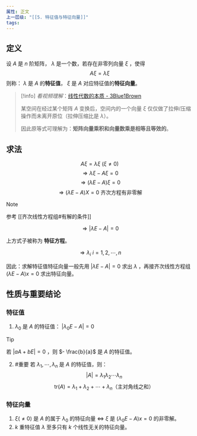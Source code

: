 ```yaml
---
属性: 正文
上一层级: "[[5. 特征值与特征向量]]"
tags:
---
```


## 定义

设 $A$ 是 $n$ 阶矩阵， $\lambda$ 是一个数，若存在非零列向量 $\xi$ ，使得 $$A\xi = \lambda \xi$$ 则称： $\lambda$ 是 $A$ 的**特征值**， $\xi$ 是 $A$ 对应特征值的**特征向量**。

> [!info] 
> *看视频理解*：[线性代数的本质 - 3Blue1Brown](https://www.bilibili.com/video/BV1Ls411b7oL)
> 
> 某空间在经过某个矩阵 $A$ 变换后，空间内的一个向量 $\xi$ 仅仅做了拉伸/压缩操作而未离开原位（拉伸压缩比是 $\lambda$）。
> 
> 因此原等式可理解为：**矩阵向量乘积和向量数乘是相等且等效的**。

## 求法

$$A\xi = \lambda \xi ~(\xi \ne 0)$$
$$\Rightarrow \lambda \xi - A\xi = 0$$
$$\Rightarrow (\lambda E - A) \xi = 0$$
$$\Rightarrow (\lambda E - A) X = 0 ~\text{齐次方程有非零解}$$

> [!note] 
> 参考 [[齐次线性方程组#有解的条件]]

$$\Rightarrow |\lambda E - A| = 0$$

上方式子被称为 **特征方程**。

$$\Rightarrow \lambda_{i}~i=1,2,\cdots ,n$$

因此：求解特征值特征向量一般先用 $|\lambda E - A| = 0$ 求出 $\lambda$ ，再接齐次线性方程组 $(\lambda E - A)x = 0$ 求出特征向量。

## 性质与重要结论

### 特征值

1. $\lambda_{0}$ 是 $A$ 的特征值： $|\lambda_{0}E-A| = 0$
> [!tip]
> 若 $|aA + bE| = 0$ ，则 $- \frac{b}{a}$ 是 $A$ 的特征值。 
2. #重要 若 $\lambda_{1}, \cdots , \lambda_{n}$ 是 $A$ 的特征值，则： $$|A| = \lambda_{1}\lambda_{2}\cdots \lambda_{n}$$ $$\mathrm{tr}(A) = \lambda_{1}+\lambda_{2}+ \cdots + \lambda_{n} \text{（主对角线之和）}$$

### 特征向量

1. $\xi (\ne 0)$ 是 $A$ 的属于 $\lambda_{0}$ 的特征向量 $\Leftrightarrow ~ \xi$ 是 $(\lambda_{0}E - A) x = 0$ 的非零解。
2. $k$ 重特征值 $\lambda$ 至多只有 $k$ 个线性无关的特征向量。
